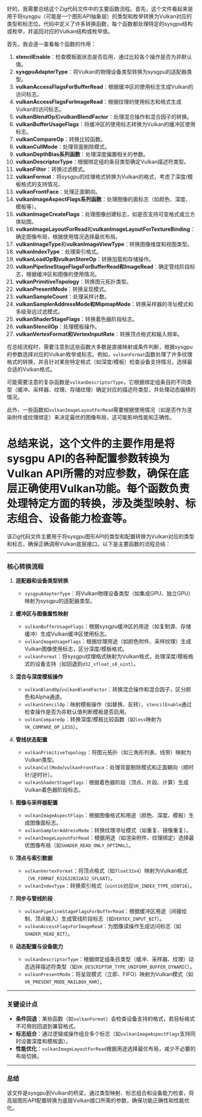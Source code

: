 好的，我需要总结这个Zig代码文件中的主要函数流程。首先，这个文件看起来是用于将sysgpu（可能是一个图形API抽象层）的类型和枚举转换为Vulkan对应的类型和标志位。代码中定义了许多转换函数，每个函数都处理特定的sysgpu结构或枚举，并返回对应的Vulkan结构或枚举值。

首先，我会逐一查看每个函数的作用：

1. **stencilEnable**：检查模板面状态是否启用，通过比较各个操作是否为非默认值。
2. **sysgpuAdapterType**：将Vulkan的物理设备类型转换为sysgpu的适配器类型。
3. **vulkanAccessFlagsForBufferRead**：根据缓冲区的使用标志生成Vulkan的访问标志。
4. **vulkanAccessFlagsForImageRead**：根据纹理的使用标志和格式生成Vulkan的访问标志。
5. **vulkanBlendOp**和**vulkanBlendFactor**：处理混合操作和混合因子的转换。
6. **vulkanBufferUsageFlags**：将缓冲区的使用标志转换为Vulkan的缓冲区使用标志。
7. **vulkanCompareOp**：转换比较函数。
8. **vulkanCullMode**：处理背面剔除模式。
9. **vulkanDepthBias系列函数**：处理深度偏置相关的参数。
10. **vulkanDescriptorType**：根据绑定组的条目类型确定Vulkan描述符类型。
11. **vulkanFilter**：转换过滤模式。
12. **vulkanFormat**：将sysgpu的纹理格式转换为Vulkan的格式，考虑了深度/模板格式的支持情况。
13. **vulkanFrontFace**：处理正面朝向。
14. **vulkanImageAspectFlags系列函数**：处理图像的面标志（如颜色、深度、模板等）。
15. **vulkanImageCreateFlags**：处理图像创建标志，如是否支持可变格式或立方体贴图。
16. **vulkanImageLayoutForRead**和**vulkanImageLayoutForTextureBinding**：确定图像布局，根据使用情况选择最优布局。
17. **vulkanImageType**和**vulkanImageViewType**：转换图像维度和视图类型。
18. **vulkanIndexType**：处理索引格式。
19. **vulkanLoadOp和vulkanStoreOp**：转换加载和存储操作。
20. **vulkanPipelineStageFlagsForBufferRead和ImageRead**：确定管线阶段标志，根据缓冲区和图像的使用情况。
21. **vulkanPrimitiveTopology**：转换图元拓扑类型。
22. **vulkanPresentMode**：转换呈现模式。
23. **vulkanSampleCount**：处理采样计数。
24. **vulkanSamplerAddressMode和MipmapMode**：转换采样器的寻址模式和多级渐远过滤模式。
25. **vulkanShaderStageFlags**：转换着色器阶段标志。
26. **vulkanStencilOp**：处理模板操作。
27. **vulkanVertexFormat和VertexInputRate**：转换顶点格式和输入频率。

在总结流程时，需要注意到这些函数大多数是直接映射或条件判断，根据sysgpu的参数选择对应的Vulkan枚举或标志。例如，`vulkanFormat`函数处理了许多纹理格式的转换，并且针对某些特定格式（如深度/模板）检查设备支持情况，选择最合适的Vulkan格式。

可能需要注意的复杂函数是`vulkanDescriptorType`，它根据绑定组条目的不同类型（缓冲、采样器、纹理、存储纹理）确定对应的描述符类型，并处理动态偏移的情况。

此外，一些函数如`vulkanImageLayoutForRead`需要根据使用情况（如是否作为渲染附件或纹理绑定）来决定最优的图像布局，这可能影响性能和正确性。

总结来说，这个文件的主要作用是将sysgpu API的各种配置参数转换为Vulkan API所需的对应参数，确保在底层正确使用Vulkan功能。每个函数负责处理特定方面的转换，涉及类型映射、标志组合、设备能力检查等。
================================================
该Zig代码文件主要用于将sysgpu图形API的类型和配置转换为Vulkan对应的类型和标志，确保正确调用Vulkan底层接口。以下是主要函数的流程总结：

---

### **核心转换流程**
1. **适配器和设备类型转换**
   - `sysgpuAdapterType`：将Vulkan物理设备类型（如集成GPU、独立GPU）映射为sysgpu的适配器类型。

2. **缓冲区与图像属性映射**
   - `vulkanBufferUsageFlags`：根据sysgpu缓冲区的用途（如复制源、存储缓冲）生成Vulkan缓冲区使用标志。
   - `vulkanImageUsageFlags`：根据纹理用途（如颜色附件、采样纹理）生成Vulkan图像使用标志，区分深度/模板格式。
   - `vulkanFormat`：将sysgpu纹理格式映射为Vulkan格式，处理深度/模板格式的设备支持（如回退到`d32_sfloat_s8_uint`）。

3. **混合与深度模板操作**
   - `vulkanBlendOp`/`vulkanBlendFactor`：转换混合操作和混合因子，区分颜色和Alpha通道。
   - `vulkanStencilOp`：映射模板操作（如替换、反转），`stencilEnable`通过检查操作是否为非默认值判断模板是否启用。
   - `vulkanCompareOp`：转换深度/模板比较函数（如`less`映射为`VK_COMPARE_OP_LESS`）。

4. **管线状态配置**
   - `vulkanPrimitiveTopology`：将图元拓扑（如三角形列表、线带）映射为Vulkan类型。
   - `vulkanCullMode`/`vulkanFrontFace`：处理背面剔除模式和正面朝向（顺时针/逆时针）。
   - `vulkanShaderStageFlags`：根据着色器阶段（顶点、片段、计算）生成Vulkan着色器阶段标志。

5. **图像与采样器配置**
   - `vulkanImageAspectFlags`：根据图像格式和用途（颜色、深度、模板）生成图像面标志。
   - `vulkanSamplerAddressMode`：转换纹理寻址模式（如重复、镜像重复）。
   - `vulkanImageLayoutForRead`：根据用途（如渲染附件、纹理绑定）选择最优图像布局（如`SHADER_READ_ONLY_OPTIMAL`）。

6. **顶点与索引数据**
   - `vulkanVertexFormat`：将顶点格式（如`float32x4`）映射为Vulkan格式（`VK_FORMAT_R32G32B32A32_SFLOAT`）。
   - `vulkanIndexType`：转换索引格式（`uint16`对应`VK_INDEX_TYPE_UINT16`）。

7. **同步与管线阶段**
   - `vulkanPipelineStageFlagsForBufferRead`：根据缓冲区用途（间接绘制、顶点输入）生成管线阶段标志（如`VERTEX_INPUT_BIT`）。
   - `vulkanAccessFlagsForImageRead`：为图像读操作生成访问标志（如`SHADER_READ_BIT`）。

8. **动态配置与设备能力**
   - `vulkanDescriptorType`：根据绑定组条目类型（缓冲、采样器、纹理）动态选择描述符类型（如`VK_DESCRIPTOR_TYPE_UNIFORM_BUFFER_DYNAMIC`）。
   - `vulkanPresentMode`：将呈现模式（立即、FIFO）映射为Vulkan模式（如`VK_PRESENT_MODE_MAILBOX_KHR`）。

---

### **关键设计点**
- **条件回退**：某些函数（如`vulkanFormat`）会检查设备支持的格式，若目标格式不可用则回退到兼容格式。
- **标志组合**：通过逻辑或操作组合多个标志（如`vulkanImageAspectFlags`支持同时设置深度和模板面）。
- **性能优化**：`vulkanImageLayoutForRead`根据用途选择最优布局，减少不必要的布局切换。

---

### **总结**
该文件是sysgpu到Vulkan的桥梁，通过类型映射、标志组合和设备能力检查，将高层图形API配置转换为底层Vulkan接口所需的参数，确保功能正确性和性能优化。
